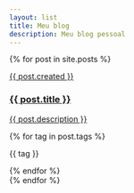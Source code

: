 ```yaml
---
layout: list
title: Meu blog
description: Meu blog pessoal
---
```

{% for post in site.posts %}
<article class="card">
    <a href="{{ post.url }}">
        <time>{{ post.created }}</time>
        <hgroup class="post-card">
            <h3>
                {{ post.title }}
            </h3>
            <p>
                {{ post.description }}
            </p>
        </hgroup>
    </a>
    <div style="overflow: scroll">
    {% for tag in post.tags %}
        <p class="tag">
            {{ tag }}
        </p>
    {% endfor %}
    </div>
</article>
{% endfor %}
